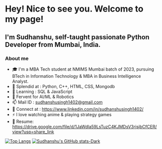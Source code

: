 # Hey! Nice to see you. Welcome to my page!
## I'm Sudhanshu, self-taught passionate Python Developer from Mumbai, India.

### About me
- 🎓 I'm a MBA Tech student at NMIMS Mumbai batch of 2023, pursuing BTech in Information Technology & MBA in Business Intelligence Analyst.
- 💪 Splendid at : Python, C++, HTML, CSS, Mongodb
- 👀 Learning : SQL & JavaScript
- 🌟 Fervent for AI/ML & Robotics
- 📫 Mail ID : sudhanshusingh1402@gmail.com
- 🙌 Connect at : https://www.linkedin.com/in/sudhanshusingh1402/ 
- ⚡ I love watching anime & playing strategy games
- 📝 Resume: https://drive.google.com/file/d/1JaWdla59LsTuzC4KJMDsV3rjsjbCfCER/view?usp=share_link


[![Top Langs](https://github-readme-stats.vercel.app/api/top-langs/?username=sudhanshu1402&layout=compact)](https://github.com/sudhanshu1402/github-readme-stats)
[![Sudhanshu's GitHub stats-Dark](https://github-readme-stats.vercel.app/api?username=sudhanshu1402&show_icons=true&theme=dark#gh-dark-mode-only)](https://github.com/sudhanshu1402/github-readme-stats#gh-dark-mode-only)
